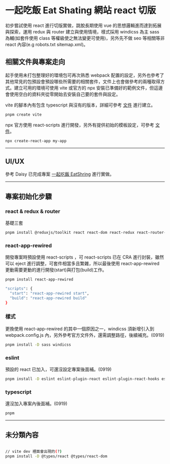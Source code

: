 # 一起吃飯 Eat Shating 網站 react 切版

初步嘗試使用 react 進行切版實做，跳脫長期使用 vue 的思想邏輯進而達到拓展與探索，運用 redux 與 router 建立與使用情境，樣式採用 windicss 為主 sass 為輔(如套件使用 class 等權級使之無法變更可使用)，另外先不做 seo 等相關等非 react 內容(e.g robots.txt sitemap.xml)。

## 相關文件與專案走向

起手使用未打包整理好的環境包可再次熟悉 webpack 配置的設定，另外也參考了其他常見的包預設會預設哪些所需要的相關套件，文件上也會做參考的兩種取得方式。建立可用的環境可使用 vite 或官方的 npx 安裝已準備好的範例文件，但這邊會使用空白的資料夾從零開始去安裝自己要的套件與設定。

vite 的腳本內有包含 typescript 與沒有的版本，詳細可參考 [文件](https://vitejs.dev/guide/) 進行建立。


```sh
pnpm create vite
```

npx 官方使用 react-scripts 進行開發，另外有提供初始的模板設定，可參考 [文件](https://create-react-app.dev/)。

```sh
npx create-react-app my-app
```

---

## UI/UX
參考 Daisy 已完成專案 [一起吃飯 EatShring](https://daisyyyyy0.github.io/eat-share) 進行實做。

---

## 專案初始化步驟
### react & redux & router

基礎三套

```sh
pnpm install @reduxjs/toolkit react react-dom react-redux react-router-dom
```

### react-app-rewired

開發專案時預設使用 react-scripts ，可 react-scripts 已在 CRA 進行封裝，雖然可以 eject 進行調整，可套件相當多且繁雜，所以最後使用 react-app-rewired 更動需要更動的進行開發(start)與打包(build)工作。

```sh
pnpm install react-app-rewired
```

```sh
"scripts": {
  "start": "react-app-rewired start",
  "build": "react-app-rewired build"
}
```


### 樣式

更換使用 react-app-rewired 的其中一個原因之一，windicss 須新增引入到 webpack.config.js 內，另外參考官方文件外，還需調整路徑，後續補充。(0919)

```sh
pnpm install -D sass windicss
```

### eslint

預設的 react 已加入，可還沒設定專案後面補。(0919)

```sh
pnpm install -D eslint eslint-plugin-react eslint-plugin-react-hooks eslint-plugin-react-refresh
```

### typescript

還沒加入專案內後面補。(0919)

```sh
pnpm
```

---

## 未分類內容
```sh

// vite dev 裡面會出現的(?)
pnpm install -D @types/react @types/react-dom

```
